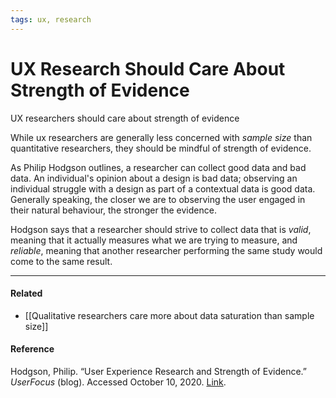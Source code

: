 ```yaml
---
tags: ux, research
---
```


# UX Research Should Care About Strength of Evidence

UX researchers should care about strength of evidence

While ux researchers are generally less concerned with _sample size_ than quantitative researchers, they should be mindful of strength of evidence.

As Philip Hodgson outlines, a researcher can collect good data and bad data. An individual's opinion about a design is bad data; observing an individual struggle with a design as part of a contextual data is good data. Generally speaking, the closer we are to observing the user engaged in their natural behaviour, the stronger the evidence.

Hodgson says that a researcher should strive to collect data that is _valid_, meaning that it actually measures what we are trying to measure, and _reliable_, meaning that another researcher performing the same study would come to the same result.

---

#### Related

-   [[Qualitative researchers care more about data saturation than sample size]]

#### Reference

Hodgson, Philip. “User Experience Research and Strength of Evidence.” _UserFocus_ (blog). Accessed October 10, 2020. [Link](https://www.userfocus.co.uk/articles/strength-of-evidence.html).